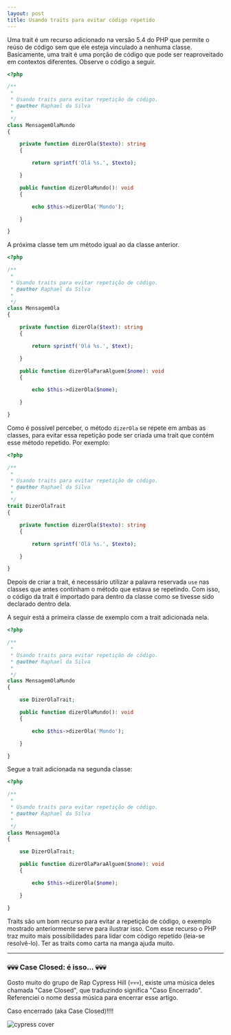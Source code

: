 ```yaml
---
layout: post
title: Usando traits para evitar código repetido
---
```


Uma trait é um recurso adicionado na versão 5.4 do PHP que permite o reúso de código sem que ele esteja vinculado a nenhuma classe. Basicamente, uma trait é uma porção de código que pode ser reaproveitado em contextos diferentes. Observe o código a seguir.

```php
<?php

/**
 *
 * Usando traits para evitar repetição de código.
 * @author Raphael da Silva
 *
 */
class MensagemOlaMundo
{

    private function dizerOla($texto): string
    {

        return sprintf('Olá %s.', $texto);

    }

    public function dizerOlaMundo(): void
    {

        echo $this->dizerOla('Mundo');

    }

}

```

A próxima classe tem um método igual ao da classe anterior. 

```php
<?php

/**
 *
 * Usando traits para evitar repetição de código.
 * @author Raphael da Silva
 *
 */
class MensagemOla
{

    private function dizerOla($text): string
    {

        return sprintf('Olá %s.', $text);

    }

    public function dizerOlaParaAlguem($nome): void
    {

        echo $this->dizerOla($nome);

    }

}
```

Como é possível perceber, o método ```dizerOla``` se repete em ambas as classes, para evitar essa repetição pode ser criada uma trait que contém esse método repetido. Por exemplo:

```php
<?php

/**
 *
 * Usando traits para evitar repetição de código.
 * @author Raphael da Silva
 *
 */
trait DizerOlaTrait
{

    private function dizerOla($texto): string
    {

        return sprintf('Olá %s.', $texto);

    }

}
```

Depois de criar a trait, é necessário utilizar a palavra reservada ```use``` nas classes que antes continham o método que estava se repetindo. Com isso, o código da trait é importado para dentro da classe como se tivesse sido declarado dentro dela.

A seguir está a primeira classe de exemplo com a trait adicionada nela.

```php
<?php

/**
 *
 * Usando traits para evitar repetição de código.
 * @author Raphael da Silva
 *
 */
class MensagemOlaMundo
{

    use DizerOlaTrait;

    public function dizerOlaMundo(): void
    {

        echo $this->dizerOla('Mundo');

    }

}
```

Segue a trait adicionada na segunda classe:

```php
<?php

/**
 *
 * Usando traits para evitar repetição de código.
 * @author Raphael da Silva
 *
 */
class MensagemOla
{

    use DizerOlaTrait;

    public function dizerOlaParaAlguem($nome): void
    {

        echo $this->dizerOla($nome);

    }

}
```

Traits são um bom recurso para evitar a repetição de código, o exemplo mostrado anteriormente serve para ilustrar isso. Com esse recurso o PHP traz muito mais possibilidades para lidar com código repetido (leia-se resolvê-lo). Ter as traits como carta na manga ajuda muito.

***

### 💀💀💀 Case Closed: é isso... 💀💀💀

Gosto muito do grupo de Rap Cypress Hill (💀💀💀), existe uma música deles chamada "Case Closed", que traduzindo significa "Caso Encerrado". Referenciei o nome dessa música para encerrar esse artigo. 

Caso encerrado (aka Case Closed)!!!!

![cypress cover](https://i.scdn.co/image/ab67616d0000b2734e51c518e787896bc8cdb1a5)
